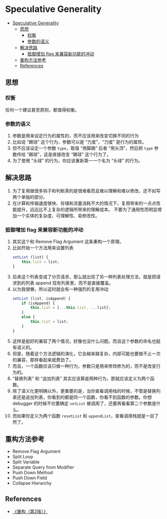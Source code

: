 # Speculative Generality

<!-- TOC -->

- [Speculative Generality](#speculative-generality)
    - [思想](#思想)
        - [权衡](#权衡)
        - [参数的语义](#参数的语义)
    - [解决思路](#解决思路)
        - [抵御增加 flag 来兼容新功能的冲动](#抵御增加-flag-来兼容新功能的冲动)
    - [重构方法参考](#重构方法参考)
    - [References](#references)

<!-- /TOC -->


## 思想
### 权衡
任何一个建议甚至原则，都值得权衡。

### 参数的语义
1. 参数是用来设定行为的属性的，而不应该用来改变切换不同的行为
2. 比如说 “踢球” 这个行为，参数可以是 “力度”，“力度” 是行为的属性。
3. 但不应该设定一个参数 `type`，取值 “用脚踢” 后者 “用头顶”，然后把 `type` 参数传给 “踢球”，这是直接改变 “踢球” 这个行为了。
4. 为了使用 “头球” 的行为，你应该重新第一一个名为 “头球” 的行为。


## 解决思路
1. 为了复用做很多钩子和判断真的是很难看而且难以理解和难以修改，还不如写两个单独的部分。
2. 在计算和传输速度够快、存储和流量消耗不大的情况下，复用带来的一点点性能提升，远远比不上复杂的逻辑所带来的理解成本。
不要为了通用性而明显增加一个实体的复杂度、可理解性、易修改性。

### 抵御增加 flag 来兼容新功能的冲动
1. 其实这个和 Remove Flag Argument 这条重构一个原理。
2. 比如开始一个方法用来设置列表
    ```js
    setList (list) {
        this.list = list;
    }
    ```
3. 后来这个列表变成了分页请求，那么就出现了另一种列表处理方法，就是把请求到的列表 append 现有列表里，而不是直接覆盖。
4. 以为我很懒，所以这时就会有一种强烈的复用冲动
    ```js
    setList (list, isAppend) {
        if (isAppend) {
            this.list = [...this.list, ...list];
        }
        else {
            this.list = list;
        }
    }
    ```
5. 这样是挺好的兼容了两个情况，好像也没什么问题。而且这个参数的命名也挺有语义的。
6. 但是，随着这个方法逻辑的演化，它会越来越复杂，内部可能也要做不止一次的兼容，那样看起来就费劲了。
7. 而且，一个函数应该只做一种行为，参数只是用来修饰修为的，而不是改变行为的。
8. “替换列表” 和 “追加列表” 其实应该算是两种行为，那就应该定义为两个函数。
9. 除了语义化更明确以外，更重要的是，当你查看调用栈的时候，不管是替换列表还是追加列表，你看到的都是同一个函数，你看不到函数的参数。你想 debugger 的时候不仅要确定 `setList` 被调用了，还要再看看第二个参数是什么。 
10. 而如果你定义为两个函数 `resetList` 和 `appendList`，查看调用栈就是一目了然了。


## 重构方法参考
* Remove Flag Argument
* Split Loop
* Split Variable
* Separate Query from Modifier
* Push Down Method
* Push Down Field
* Collapse Hierarchy


## References
* [《重构（第2版）》](https://book.douban.com/subject/33400354/)
